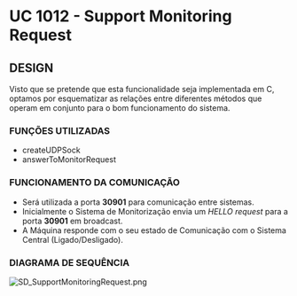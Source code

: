 # UC 1012 - Support Monitoring Request #

## DESIGN ##

Visto que se pretende que esta funcionalidade seja implementada em C, optamos por esquematizar as relações entre diferentes métodos que operam em conjunto para o bom funcionamento do sistema.

### FUNÇÕES UTILIZADAS ###
* createUDPSock
* answerToMonitorRequest

### FUNCIONAMENTO DA COMUNICAÇÃO ###
* Será utilizada a porta **30901** para comunicação entre sistemas.
* Inicialmente o Sistema de Monitorização envia um *HELLO request* para a porta **30901** em broadcast.
* A Máquina responde com o seu estado de Comunicação com o Sistema Central (Ligado/Desligado).

### DIAGRAMA DE SEQUÊNCIA ###
![SD_SupportMonitoringRequest.png](SD_SupportMonitoringRequest.png)